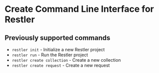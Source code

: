# Create Command Line Interface for Restler

## Previously supported commands

- `restler init` - Initialize a new Restler project
- `restler run` - Run the Restler project
- `restler create collection` - Create a new collection
- `restler create request` - Create a new request
